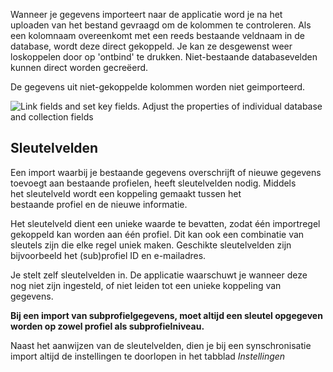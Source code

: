Wanneer je gegevens importeert naar de applicatie word je na het
uploaden van het bestand gevraagd om de kolommen te controleren. Als een
kolomnaam overeenkomt met een reeds bestaande veldnaam in de database,
wordt deze direct gekoppeld. Je kan ze desgewenst weer loskoppelen door
op 'ontbind' te drukken. Niet-bestaande databasevelden kunnen direct
worden gecreëerd. 

De gegevens uit niet-gekoppelde kolommen worden niet geimporteerd. 

![Link fields and set key fields. Adjust the properties of individual
database and collection fields](../images/importcontacts.png)

Sleutelvelden
-------------

Een import waarbij je bestaande gegevens overschrijft of nieuwe gegevens
toevoegt aan bestaande profielen, heeft sleutelvelden nodig. Middels
het sleutelveld wordt een koppeling gemaakt tussen het
bestaande profiel en de nieuwe informatie.

Het sleutelveld dient een unieke waarde te bevatten, zodat één
importregel gekoppeld kan worden aan één profiel. Dit kan ook een
combinatie van sleutels zijn die elke regel uniek maken. Geschikte
sleutelvelden zijn bijvoorbeeld het (sub)profiel ID en e-mailadres.

Je stelt zelf sleutelvelden in. De applicatie waarschuwt je wanneer deze
nog niet zijn ingesteld, of niet leiden tot een unieke koppeling van
gegevens.

**Bij een import van subprofielgegevens, moet altijd een sleutel
opgegeven worden op zowel profiel als subprofielniveau.**

Naast het aanwijzen van de sleutelvelden, dien je bij een
synschronisatie import altijd de instellingen te doorlopen in het
tabblad *Instellingen*
